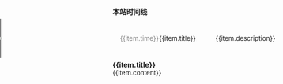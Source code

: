 <script setup>
import {useConfig} from "../.vitepress/theme/hooks/useConfig";

</script>

<div v-if="useConfig().timeLine">
<p class="title">本站时间线</p>
<div class="main">
    <div class="time_line">
        <div class="time_line_item" v-for="item in useConfig().timeLine" :key="item.title">
            <p>{{item.time}}</p>
            <div class="name">{{item.title}}</div>
            <div class="description">{{item.description}}</div>
        </div>
    </div>
</div>
</div>

<div class="content">
    <div v-for="item in useConfig().about" :key="item.title">
        <p class="title">{{item.title}}</p>
        <div style="font-size: 13px">{{item.content}}</div>
    </div>
</div>


<style scoped>
.content{
    margin-top: 20px;
}
.content>div{
    margin-bottom: 20px;
}
.main{
    padding-left: 15px;
}
.title{
    font-size: 14px;
    margin: 0 !important;
    font-weight: 700;
}
.time_line{
    display: flex;
    flex-direction: column;
    gap: 10px;
    margin-top: 20px;
    
}
.time_line_item{
    height: 50px !important;
    display: flex;
    gap: 30px;
    font-size: 13px;
    align-items: center;
}
.time_line_item::before{
    content: "";
    display: block;
    width: 2px;
    background-color: gray;
    height: 80px;
    position: absolute;
    left: 0;
    z-index: 1;
}
.time_line_item::after{
    --size: 6px;
    content: "";
    display: block;
    width: var(--size);
    height: var(--size);
    border-radius: var(--size);
    background-color: #c8cac8;
    position: absolute;
    left: -2px;
    z-index: 2;
    transition: all 500ms;
}
.time_line_item:hover::after {
    background-color: #31ef08;
}
.time_line_item p{
    color: gray;
    white-space: nowrap;
    width: 10%;
}
.name{
    width: 20%;
    overflow: hidden;
    white-space: nowrap;
    text-overflow: ellipsis;
}
.description{
    width: 70%;
    display: -webkit-box;
   -webkit-box-orient: vertical;
   -webkit-line-clamp: 3;
    overflow: hidden;
    text-overflow: ellipsis;
}
</style>